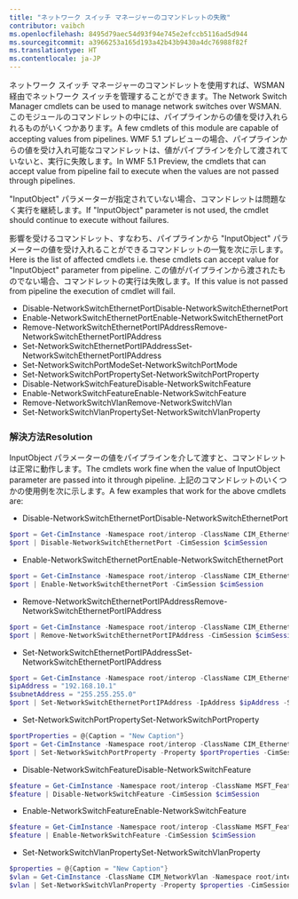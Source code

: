 ```yaml
---
title: "ネットワーク スイッチ マネージャーのコマンドレットの失敗"
contributor: vaibch
ms.openlocfilehash: 8495d79aec54d93f94e745e2efccb5116ad5d944
ms.sourcegitcommit: a3966253a165d193a42b43b9430a4dc76988f82f
ms.translationtype: HT
ms.contentlocale: ja-JP
---
```

<span data-ttu-id="baf3c-102">ネットワーク スイッチ マネージャーのコマンドレットを使用すれば、WSMAN 経由でネットワーク スイッチを管理することができます。</span><span class="sxs-lookup"><span data-stu-id="baf3c-102">The Network Switch Manager cmdlets can be used to manage network switches over WSMAN.</span></span> <span data-ttu-id="baf3c-103">このモジュールのコマンドレットの中には、パイプラインからの値を受け入れられるものがいくつかあります。</span><span class="sxs-lookup"><span data-stu-id="baf3c-103">A few cmdlets of this module are capable of accepting values from pipelines.</span></span> <span data-ttu-id="baf3c-104">WMF 5.1 プレビューの場合、パイプラインからの値を受け入れ可能なコマンドレットは、値がパイプラインを介して渡されていないと、実行に失敗します。</span><span class="sxs-lookup"><span data-stu-id="baf3c-104">In WMF 5.1 Preview, the cmdlets that can accept value from pipeline fail to execute when the values are not passed through pipelines.</span></span>

<span data-ttu-id="baf3c-105">"InputObject" パラメーターが指定されていない場合、コマンドレットは問題なく実行を継続します。</span><span class="sxs-lookup"><span data-stu-id="baf3c-105">If "InputObject" parameter is not used, the cmdlet should continue to execute without failures.</span></span>

<span data-ttu-id="baf3c-106">影響を受けるコマンドレット、すなわち、パイプラインから "InputObject" パラメーターの値を受け入れることができるコマンドレットの一覧を次に示します。</span><span class="sxs-lookup"><span data-stu-id="baf3c-106">Here is the list of affected cmdlets i.e. these cmdlets can accept value for "InputObject" parameter from pipeline.</span></span> <span data-ttu-id="baf3c-107">この値がパイプラインから渡されたものでない場合、コマンドレットの実行は失敗します。</span><span class="sxs-lookup"><span data-stu-id="baf3c-107">If this value is not passed from pipeline the execution of cmdlet will fail.</span></span>

- <span data-ttu-id="baf3c-108">Disable-NetworkSwitchEthernetPort</span><span class="sxs-lookup"><span data-stu-id="baf3c-108">Disable-NetworkSwitchEthernetPort</span></span>
- <span data-ttu-id="baf3c-109">Enable-NetworkSwitchEthernetPort</span><span class="sxs-lookup"><span data-stu-id="baf3c-109">Enable-NetworkSwitchEthernetPort</span></span>
- <span data-ttu-id="baf3c-110">Remove-NetworkSwitchEthernetPortIPAddress</span><span class="sxs-lookup"><span data-stu-id="baf3c-110">Remove-NetworkSwitchEthernetPortIPAddress</span></span>
- <span data-ttu-id="baf3c-111">Set-NetworkSwitchEthernetPortIPAddress</span><span class="sxs-lookup"><span data-stu-id="baf3c-111">Set-NetworkSwitchEthernetPortIPAddress</span></span>
- <span data-ttu-id="baf3c-112">Set-NetworkSwitchPortMode</span><span class="sxs-lookup"><span data-stu-id="baf3c-112">Set-NetworkSwitchPortMode</span></span>
- <span data-ttu-id="baf3c-113">Set-NetworkSwitchPortProperty</span><span class="sxs-lookup"><span data-stu-id="baf3c-113">Set-NetworkSwitchPortProperty</span></span>
- <span data-ttu-id="baf3c-114">Disable-NetworkSwitchFeature</span><span class="sxs-lookup"><span data-stu-id="baf3c-114">Disable-NetworkSwitchFeature</span></span>
- <span data-ttu-id="baf3c-115">Enable-NetworkSwitchFeature</span><span class="sxs-lookup"><span data-stu-id="baf3c-115">Enable-NetworkSwitchFeature</span></span>
- <span data-ttu-id="baf3c-116">Remove-NetworkSwitchVlan</span><span class="sxs-lookup"><span data-stu-id="baf3c-116">Remove-NetworkSwitchVlan</span></span>
- <span data-ttu-id="baf3c-117">Set-NetworkSwitchVlanProperty</span><span class="sxs-lookup"><span data-stu-id="baf3c-117">Set-NetworkSwitchVlanProperty</span></span>

### <a name="resolution"></a><span data-ttu-id="baf3c-118">解決方法</span><span class="sxs-lookup"><span data-stu-id="baf3c-118">Resolution</span></span>
<span data-ttu-id="baf3c-119">InputObject パラメーターの値をパイプラインを介して渡すと、コマンドレットは正常に動作します。</span><span class="sxs-lookup"><span data-stu-id="baf3c-119">The cmdlets work fine when the value of InputObject parameter are passed into it through pipeline.</span></span> <span data-ttu-id="baf3c-120">上記のコマンドレットのいくつかの使用例を次に示します。</span><span class="sxs-lookup"><span data-stu-id="baf3c-120">A few examples that work for the above cmdlets are:</span></span>

- <span data-ttu-id="baf3c-121">Disable-NetworkSwitchEthernetPort</span><span class="sxs-lookup"><span data-stu-id="baf3c-121">Disable-NetworkSwitchEthernetPort</span></span>
```powershell
$port = Get-CimInstance -Namespace root/interop -ClassName CIM_EthernetPort -CimSession $cimSession | Select-Object -First 1
$port | Disable-NetworkSwitchEthernetPort -CimSession $cimSession
```

- <span data-ttu-id="baf3c-122">Enable-NetworkSwitchEthernetPort</span><span class="sxs-lookup"><span data-stu-id="baf3c-122">Enable-NetworkSwitchEthernetPort</span></span>
```powershell
$port = Get-CimInstance -Namespace root/interop -ClassName CIM_EthernetPort -CimSession $cimSession | Select-Object -First 1
$port | Enable-NetworkSwitchEthernetPort -CimSession $cimSession
```

- <span data-ttu-id="baf3c-123">Remove-NetworkSwitchEthernetPortIPAddress</span><span class="sxs-lookup"><span data-stu-id="baf3c-123">Remove-NetworkSwitchEthernetPortIPAddress</span></span>
```powershell
$port = Get-CimInstance -Namespace root/interop -ClassName CIM_EthernetPort -CimSession $cimSession | Select-Object -First 1
$port | Remove-NetworkSwitchEthernetPortIPAddress -CimSession $cimSession
```

- <span data-ttu-id="baf3c-124">Set-NetworkSwitchEthernetPortIPAddress</span><span class="sxs-lookup"><span data-stu-id="baf3c-124">Set-NetworkSwitchEthernetPortIPAddress</span></span>
```powershell
$port = Get-CimInstance -Namespace root/interop -ClassName CIM_EthernetPort -CimSession $cimSession | Select-Object -First 1
$ipAddress = "192.168.10.1"
$subnetAddress = "255.255.255.0"
$port | Set-NetworkSwitchEthernetPortIPAddress -IpAddress $ipAddress -SubnetAddress $subnetAddress -CimSession $cimSession
```

- <span data-ttu-id="baf3c-125">Set-NetworkSwitchPortProperty</span><span class="sxs-lookup"><span data-stu-id="baf3c-125">Set-NetworkSwitchPortProperty</span></span>
```powershell
$portProperties = @{Caption = "New Caption"}
$port = Get-CimInstance -Namespace root/interop -ClassName CIM_EthernetPort -CimSession $cimSession | Select-Object -First 1
$port | Set-NetworkSwitchPortProperty -Property $portProperties -CimSession $cimSession
```

- <span data-ttu-id="baf3c-126">Disable-NetworkSwitchFeature</span><span class="sxs-lookup"><span data-stu-id="baf3c-126">Disable-NetworkSwitchFeature</span></span>
```powershell
$feature = Get-CimInstance -Namespace root/interop -ClassName MSFT_Feature -CimSession $cimSession | Select-Object -First 1
$feature | Disable-NetworkSwitchFeature -CimSession $cimSession
```

- <span data-ttu-id="baf3c-127">Enable-NetworkSwitchFeature</span><span class="sxs-lookup"><span data-stu-id="baf3c-127">Enable-NetworkSwitchFeature</span></span>
```powershell
$feature = Get-CimInstance -Namespace root/interop -ClassName MSFT_Feature -CimSession $cimSession | Select-Object -First 1
$feature | Enable-NetworkSwitchFeature -CimSession $cimSession
```

- <span data-ttu-id="baf3c-128">Set-NetworkSwitchVlanProperty</span><span class="sxs-lookup"><span data-stu-id="baf3c-128">Set-NetworkSwitchVlanProperty</span></span>
```powershell
$properties = @{Caption = "New Caption"}
$vlan = Get-CimInstance -ClassName CIM_NetworkVlan -Namespace root/interop -CimSession $cimSession | Select-Object -First 1
$vlan | Set-NetworkSwitchVlanProperty -Property $properties -CimSession $cimSession
```
